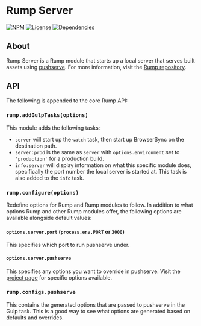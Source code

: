 # Rump Server
[![NPM](http://img.shields.io/npm/v/rump-server.svg?style=flat-square)](https://www.npmjs.org/package/rump-server)
![License](http://img.shields.io/npm/l/rump-server.svg?style=flat-square)
[![Dependencies](http://img.shields.io/david/rumps/rump-server.svg?style=flat-square)](https://david-dm.org/rumps/rump-server)


## About
Rump Server is a Rump module that starts up a local server that serves built
assets using [pushserve](https://github.com/paulmillr/pushserve). For more
information, visit the [Rump repository](https://github.com/rumps/rump).


## API
The following is appended to the core Rump API:

### `rump.addGulpTasks(options)`
This module adds the following tasks:

- `server` will start up the `watch` task, then start up BrowserSync on the
destination path.
- `server:prod` is the same as `server` with `options.environment` set to
`'production'` for a production build.
- `info:server` will display information on what this specific module does,
specifically the port number the local server is started at. This task is also
added to the `info` task.

### `rump.configure(options)`
Redefine options for Rump and Rump modules to follow. In addition to what
options Rump and other Rump modules offer, the following options are
available alongside default values:

#### `options.server.port` (`process.env.PORT` or `3000`)
This specifies which port to run pushserve under.

#### `options.server.pushserve`
This specifies any options you want to override in pushserve. Visit the
[project page](https://github.com/paulmillr/pushserve) for specific options
available.

### `rump.configs.pushserve`
This contains the generated options that are passed to pushserve in the Gulp
task. This is a good way to see what options are generated based on defaults
and overrides.
